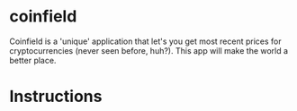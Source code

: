 # coinfield

Coinfield is a 'unique' application that let's you get most recent prices for cryptocurrencies (never seen before, huh?). This app will make the world a better place.

# Instructions
